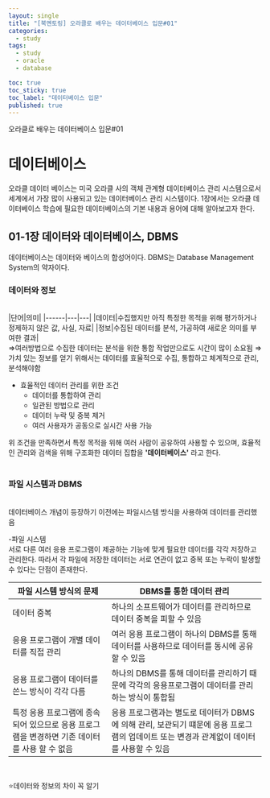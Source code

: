 ```yaml
---
layout: single
title: "[북멘토링] 오라클로 배우는 데이터베이스 입문#01"
categories:
  - study
tags:
  - study
  - oracle
  - database

toc: true
toc_sticky: true
toc_label: "데이터베이스 입문"
published: true
---
```


오라클로 배우는 데이터베이스 입문#01<br>


# 데이터베이스

오라클 데이터 베이스는 미국 오라클 사의 객체 관계형 데이터베이스 관리 시스템으로서 세계에서 가장 많이 사용되고 있는 데이터베이스 관리 시스템이다.
1장에서는 오라클 데이터베이스 학습에 필요한 데이터베이스의 기본 내용과 용어에 대해 알아보고자 한다.<br>

## 01-1장 데이터와 데이터베이스, DBMS

데이터베이스는 데이터와 베이스의 합성어이다.
DBMS는 Database Management System의 약자이다.

### 데이터와 정보
<br>
|단어|의미|
|------|---|---|
|데이터|수집했지만 아직 특정한 목적을 위해 평가하거나 정제하지 않은 값, 사실, 자료|
|정보|수집된 데이터를 분석, 가공하여 새로운 의미를 부여한 결과|
<br>
⇒여러방법으로 수집한 데이터는 분석을 위한 통합 작업만으로도 시간이 많이 소요됨
⇒가치 있는 정보를 얻기 위해서는 데이터를 효율적으로 수집, 통합하고 체계적으로 관리, 분석해야함

- 효율적인 데이터 관리를 위한 조건
  - 데이터를 통합하여 관리
  - 일관된 방법으로 관리
  - 데이터 누락 및 중복 제거
  - 여러 사용자가 공동으로 실시간 사용 가능


위 조건을 만족하면서 특정 목적을 위해 여러 사람이 공유하여 사용할 수 있으며, 효율적인 관리와 검색을 위해 구조화한 데이터 집합을 **'데이터베이스'** 라고 한다.<br><br>

### 파일 시스템과 DBMS
<br>
데이터베이스 개념이 등장하기 이전에는 파일시스템 방식을 사용하여 데이터를 관리했음

-파일 시스템<br>
서로 다른 여러 응용 프로그램이 제공하는 기능에 맞게 필요한 데이터를 각각 저장하고 관리한다. 따라서 각 파일에 저장한 데이터는 서로 연관이 없고 중복 또는 누락이 발생할 수 있다는 단점이 존재한다.

|파일 시스템 방식의 문제|DBMS를 통한 데이터 관리|
|------|------|
|데이터 중복|하나의 소프트웨어가 데이터를 관리하므로 데이터 중복을 피할 수 있음|
|응용 프로그램이 개별 데이터를 직접 관리|여러 응용 프로그램이 하나의 DBMS를 통해 데이터를 사용하므로 데이터를 동시에 공유할 수 있음|
|응용 프로그램이 데이터를 쓴느 방식이 각각 다름|하나의 DBMS를 통해 데이터를 관리하기 때문에 각각의 응용프로그램이 데이터를 관리하는 방식이 통합됨|
|특정 응용 프로그램에 종속되어 있으므로 응용 프로그램을 변경하면 기존 데이터를 사용 할 수 없음|응용 프로그램과는 별도로 데이터가 DBMS에 의해 관리, 보관되기 떄문에 응용 프로그램의 업데이트 또는 변경과 관계없이 데이터를 사용할 수 있음|
<br>

⭐데이터와 정보의 차이 꼭 알기 


